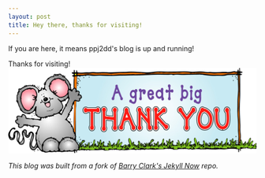 ```yaml
---
layout: post
title: Hey there, thanks for visiting!
---
```


If you are here, it means ppj2dd&apos;s blog is up and running!

Thanks for visiting!
![image](images/thanks.jpg)

*This blog was built from a fork of [Barry Clark&apos;s Jekyll Now](https://github.com/barryclark/jekyll-now) repo.*
